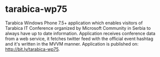 tarabica-wp75
=============

Tarabica Windows Phone 7.5+ application which enables visitors of Tarabica IT Conference organized by Microsoft Community in Serbia to always have up to date information. Application receives conference data from a web service, it fetches twitter feed with the official event hashtag and it's written in the MVVM manner. Application is published on: http://bit.ly/tarabica-wp75.
